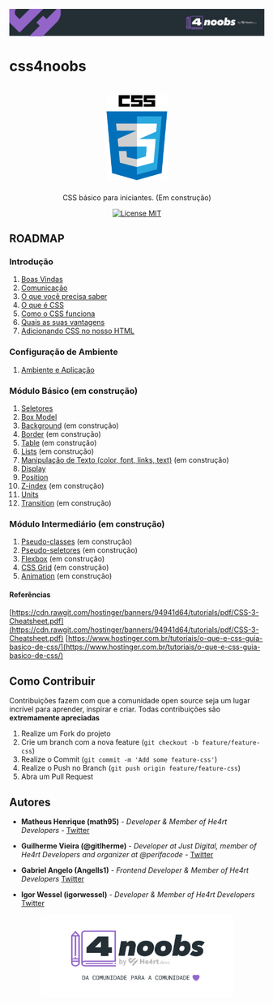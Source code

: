 <p align="center">
  <a href="https://github.com/he4rt/4noobs" target="_blank">
    <img src="./img/id-4noobs/header-4noobs.svg">
  </a>
</p>

# css4noobs

<h1 align="center"><img src="./img/logo-css.png" alt="php" width="120"></h1>

<p align="center">CSS básico para iniciantes. (Em construção)</p>

<p align="center">
  <a href="https://opensource.org/licenses/MIT">
    <img src="https://img.shields.io/badge/License-MIT-blue.svg" alt="License MIT">
  </a>
</p>

## ROADMAP

### Introdução

1. [Boas Vindas](/Introducao/boas-vindas.md)
2. [Comunicação](/Introducao/comunicacao.md)
3. [O que você precisa saber](/Introducao/o-que-voce-precisa-saber.md)
4. [O que é CSS](/Introducao/o-que-e-css.md)
5. [Como o CSS funciona](/Introducao/como-o-css-funciona.md)
6. [Quais as suas vantagens](/Introducao/quais-suas-vantagens.md)
7. [Adicionando CSS no nosso HTML](/Introducao/adicionando-css-no-html.md)

### Configuração de Ambiente

1. [Ambiente e Aplicação](/Ambiente/plugins.md)

### Módulo Básico (em construção)

1. [Seletores](/Modulo-Basico/seletores.md) 
2. [Box Model](/Modulo-Basico/box-model.md) 
3. [Background](/Modulo-Basico/background.md) (em construção)
4. [Border](/Modulo-Basico/border.md) (em construção)
5. [Table](/Modulo-Basico/table.md) (em construção)
6. [Lists](/Modulo-Basico/lists.md) (em construção)
7. [Manipulação de Texto (color, font, links, text)](/Modulo-Basico/manipulacao-texto.md) (em construção)
8. [Display](/Modulo-Basico/display.md) 
9. [Position](/Modulo-Basico/position.md) 
10. [Z-index](/Modulo-Basico/z-index.md) (em construção)
11. [Units](/Modulo-Basico/units.md)
12. [Transition](/Modulo-Basico/transition.md) (em construção)

### Módulo Intermediário (em construção)

1. [Pseudo-classes](/Modulo-Intermediario/pseudo-classes.md) (em construção)
2. [Pseudo-seletores](/Modulo-Intermediario/pseudo-seletores.md) (em construção)
3. [Flexbox](/Modulo-Intermediario/flexbox.md) (em construção)
4. [CSS Grid](/Modulo-Intermediario/css-grid.md) (em construção)
5. [Animation](/Modulo-Intermediario/animation.md) (em construção)

#### Referências

[https://cdn.rawgit.com/hostinger/banners/94941d64/tutorials/pdf/CSS-3-Cheatsheet.pdf](https://cdn.rawgit.com/hostinger/banners/94941d64/tutorials/pdf/CSS-3-Cheatsheet.pdf)
[https://www.hostinger.com.br/tutoriais/o-que-e-css-guia-basico-de-css/](https://www.hostinger.com.br/tutoriais/o-que-e-css-guia-basico-de-css/)

## Como Contribuir

Contribuições fazem com que a comunidade open source seja um lugar incrível para aprender, inspirar e criar. Todas contribuições
são **extremamente apreciadas**

1. Realize um Fork do projeto
2. Crie um branch com a nova feature (`git checkout -b feature/feature-css`)
3. Realize o Commit (`git commit -m 'Add some feature-css'`)
4. Realize o Push no Branch (`git push origin feature/feature-css`)
5. Abra um Pull Request

## Autores

- **Matheus Henrique (math95)** - _Developer & Member of He4rt Developers_ - [Twitter](https://twitter.com/math__95)

- **Guilherme Vieira (@gitlherme)** - _Developer at Just Digital, member of He4rt Developers and organizer at @perifacode_ - [Twitter](https://twitter.com/gitlherme)

- **Gabriel Angelo (Angells1)** - _Frontend Developer & Member of He4rt Developers_ [Twitter](https://twitter.com/edea_dinsid)

- **Igor Wessel (igorwessel)** - _Developer & Member of He4rt Developers_ [Twitter](https://twitter.com/igor_wessel)

<p align="center">
  <a href="https://github.com/he4rt/4noobs" target="_blank">
    <img src="./img/id-4noobs/footer-4noobs.svg" width="380">
  </a>
</p>
